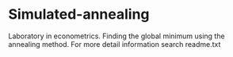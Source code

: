 # Simulated-annealing
Laboratory in econometrics. Finding the global minimum using the annealing method. For more detail information search readme.txt
